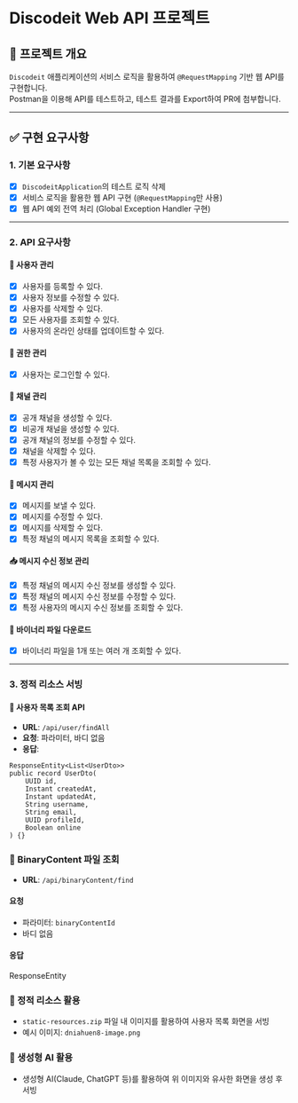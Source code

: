 # Discodeit Web API 프로젝트

## 📌 프로젝트 개요
`Discodeit` 애플리케이션의 서비스 로직을 활용하여 `@RequestMapping` 기반 웹 API를 구현합니다.  
Postman을 이용해 API를 테스트하고, 테스트 결과를 Export하여 PR에 첨부합니다.

---

## ✅ 구현 요구사항

### 1. 기본 요구사항
- [x] `DiscodeitApplication`의 테스트 로직 삭제
- [x] 서비스 로직을 활용한 웹 API 구현 (`@RequestMapping`만 사용)
- [x] 웹 API 예외 전역 처리 (Global Exception Handler 구현)

---

### 2. API 요구사항

#### 📂 사용자 관리
- [x] 사용자를 등록할 수 있다.
- [x] 사용자 정보를 수정할 수 있다.
- [x] 사용자를 삭제할 수 있다.
- [x] 모든 사용자를 조회할 수 있다.
- [x] 사용자의 온라인 상태를 업데이트할 수 있다.

#### 🔑 권한 관리
- [x] 사용자는 로그인할 수 있다.

#### 📡 채널 관리
- [x] 공개 채널을 생성할 수 있다.
- [x] 비공개 채널을 생성할 수 있다.
- [x] 공개 채널의 정보를 수정할 수 있다.
- [x] 채널을 삭제할 수 있다.
- [x] 특정 사용자가 볼 수 있는 모든 채널 목록을 조회할 수 있다.

#### 💬 메시지 관리
- [x] 메시지를 보낼 수 있다.
- [x] 메시지를 수정할 수 있다.
- [x] 메시지를 삭제할 수 있다.
- [x] 특정 채널의 메시지 목록을 조회할 수 있다.

#### 📥 메시지 수신 정보 관리
- [x] 특정 채널의 메시지 수신 정보를 생성할 수 있다.
- [x] 특정 채널의 메시지 수신 정보를 수정할 수 있다.
- [x] 특정 사용자의 메시지 수신 정보를 조회할 수 있다.

#### 📂 바이너리 파일 다운로드
- [x] 바이너리 파일을 1개 또는 여러 개 조회할 수 있다.

---

### 3. 정적 리소스 서빙

#### 📜 사용자 목록 조회 API
- **URL**: `/api/user/findAll`
- **요청**: 파라미터, 바디 없음
- **응답**:
  
```
ResponseEntity<List<UserDto>>
public record UserDto(
    UUID id,
    Instant createdAt,
    Instant updatedAt,
    String username,
    String email,
    UUID profileId,
    Boolean online
) {}
```
### 📜 BinaryContent 파일 조회
- **URL**: `/api/binaryContent/find`

#### 요청
- 파라미터: `binaryContentId`
- 바디 없음

#### 응답

ResponseEntity<BinaryContent>

### 📜 정적 리소스 활용
- `static-resources.zip` 파일 내 이미지를 활용하여 사용자 목록 화면을 서빙
- 예시 이미지: `dniahuen8-image.png`

### 🤖 생성형 AI 활용
- 생성형 AI(Claude, ChatGPT 등)를 활용하여 위 이미지와 유사한 화면을 생성 후 서빙


